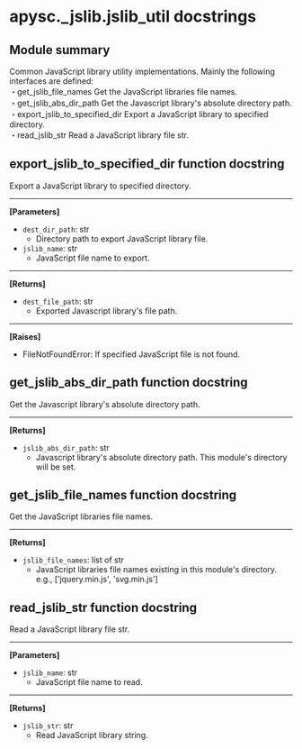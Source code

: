 # apysc._jslib.jslib_util docstrings

## Module summary

Common JavaScript library utility implementations. Mainly the following interfaces are defined: <br>・get_jslib_file_names Get the JavaScript libraries file names. <br>・get_jslib_abs_dir_path Get the Javascript library's absolute directory path. <br>・export_jslib_to_specified_dir Export a JavaScript library to specified directory. <br>・read_jslib_str Read a JavaScript library file str.

## export_jslib_to_specified_dir function docstring

Export a JavaScript library to specified directory.<hr>

**[Parameters]**

- `dest_dir_path`: str
  - Directory path to export JavaScript library file.
- `jslib_name`: str
  - JavaScript file name to export.

<hr>

**[Returns]**

- `dest_file_path`: str
  - Exported Javascript library's file path.

<hr>

**[Raises]**

- FileNotFoundError: If specified JavaScript file is not found.

## get_jslib_abs_dir_path function docstring

Get the Javascript library's absolute directory path.<hr>

**[Returns]**

- `jslib_abs_dir_path`: str
  - Javascript library's absolute directory path. This module's directory will be set.

## get_jslib_file_names function docstring

Get the JavaScript libraries file names.<hr>

**[Returns]**

- `jslib_file_names`: list of str
  - JavaScript libraries file names existing in this module's directory. e.g., ['jquery.min.js', 'svg.min.js']

## read_jslib_str function docstring

Read a JavaScript library file str.<hr>

**[Parameters]**

- `jslib_name`: str
  - JavaScript file name to read.

<hr>

**[Returns]**

- `jslib_str`: str
  - Read JavaScript library string.